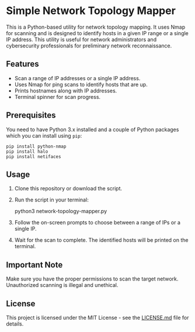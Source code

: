 # Simple Network Topology Mapper

This is a Python-based utility for network topology mapping. It uses Nmap for scanning and is designed to identify hosts in a given IP range or a single IP address. This utility is useful for network administrators and cybersecurity professionals for preliminary network reconnaissance.

## Features

- Scan a range of IP addresses or a single IP address.
- Uses Nmap for ping scans to identify hosts that are up.
- Prints hostnames along with IP addresses.
- Terminal spinner for scan progress.

## Prerequisites

You need to have Python 3.x installed and a couple of Python packages which you can install using `pip`:


    pip install python-nmap
    pip install halo
    pip install netifaces


## Usage

1. Clone this repository or download the script.
2. Run the script in your terminal:

    
    python3 network-topology-mapper.py
    

3. Follow the on-screen prompts to choose between a range of IPs or a single IP.
4. Wait for the scan to complete. The identified hosts will be printed on the terminal.

## Important Note

Make sure you have the proper permissions to scan the target network. Unauthorized scanning is illegal and unethical.

## License

This project is licensed under the MIT License - see the [LICENSE.md](LICENSE.md) file for details.